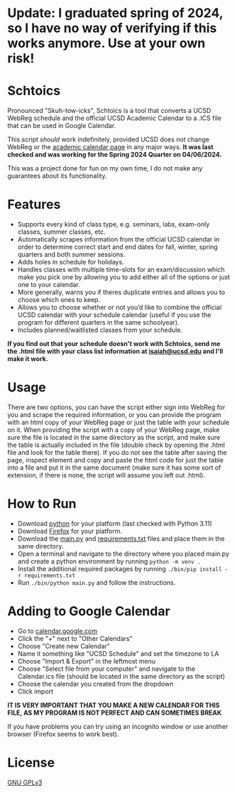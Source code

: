 # Update: I graduated spring of 2024, so I have no way of verifying if this works anymore. Use at your own risk!


# Schtoics
Pronounced "Skuh-tow-icks", Schtoics is a tool that converts a UCSD WebReg schedule and the official UCSD Academic Calendar to a .ICS file that can be used in Google Calendar.

This script *should* work indefinitely, provided UCSD does not change WebReg or the [academic calendar page](https://blink.ucsd.edu/instructors/resources/academic/calendars/2020.html) in any major ways. **It was last checked and was working for the Spring 2024 Quarter on 04/06/2024.**

This was a project done for fun on my own time, I do not make any guarantees about its functionality.

# Features
 - Supports every kind of class type, e.g. seminars, labs, exam-only classes, summer classes, etc.
 - Automatically scrapes information from the official UCSD calendar in order to determine correct start and end dates for fall, winter, spring quarters and both summer sessions.
 - Adds holes in schedule for holidays.
 - Handles classes with multiple time-slots for an exam/discussion which make you pick one by allowing you to add either all of the options or just one to your calendar.
 - More generally, warns you if theres duplicate entries and allows you to choose which ones to keep.
 - Allows you to choose whether or not you’d like to combine the official UCSD calendar with your schedule calendar (useful if you use the program for different quarters in the same schoolyear).
 - Includes planned/waitlisted classes from your schedule.

**If you find out that your schedule doesn't work with Schtoics, send me the .html file with your class list information at isaiah@ucsd.edu and I'll make it work.**

# Usage

There are two options, you can have the script either sign into WebReg for you and scrape the required information, or you can provide the program with an html copy of your WebReg page or just the table with your schedule on it. When providing the script with a copy of your WebReg page, make sure the file is located in the same directory as the script, and make sure the table is actually included in the file (double check by opening the .html file and look for the table there). If you do not see the table after saving the page, inspect element and copy and paste the html code for just the table into a file and put it in the same document (make sure it has some sort of extension, if there is none, the script will assume you left out .html).

# How to Run

 - Download [python](https://www.python.org/downloads/) for your platform (last checked with Python 3.11)
 - Download [Firefox](https://www.mozilla.org/en-US/firefox/new/) for your platform.
 - Download the [main.py](https://github.com/isaiahtx/Schtoics/blob/master/main.py) and [requirements.txt](https://github.com/isaiahtx/Schtoics/blob/master/requirements.txt) files and place them in the same directory.
 - Open a terminal and navigate to the directory where you placed main.py and create a python environment by running `python -m venv .`
 - Install the additional required packages by running `./bin/pip install -r requirements.txt`
 - Run `./bin/python main.py` and follow the instructions.

# Adding to Google Calendar
* Go to [calendar.google.com](https://calendar.google.com/)
* Click the "+" next to "Other Calendars"
* Choose "Create new Calendar"
* Name it something like "UCSD Schedule" and set the timezone to LA
* Choose "Import & Export" in the leftmost menu
* Choose "Select file from your computer" and navigate to the Calendar.ics file (should be located in the same directory as the script)
* Choose the calendar you created from the dropdown
* Click import

**IT IS VERY IMPORTANT THAT YOU MAKE A NEW CALENDAR FOR THIS FILE, AS MY PROGRAM IS NOT PERFECT AND CAN SOMETIMES BREAK**

If you have problems you can try using an incognito window or use another browser (Firefox seems to work best).

# License
[GNU GPLv3](https://choosealicense.com/licenses/gpl-3.0/)
